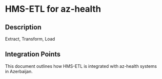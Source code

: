 # HMS-ETL for az-health

## Description

Extract, Transform, Load

## Integration Points

This document outlines how HMS-ETL is integrated with az-health systems in Azerbaijan.
